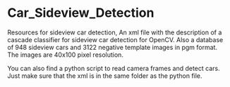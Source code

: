 # Car_Sideview_Detection
Resources for sideview car detection, An xml file with the description of a cascade classifier for sideview car detection for OpenCV. Also a database of 948 sideview cars and 3122 negative template images in pgm format. The images are 40x100 pixel resolution.

You can also find a python script to read camera frames and detect cars. Just make sure that the xml is in the same folder as the python file.
